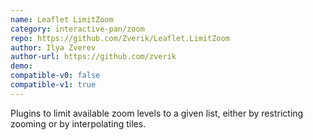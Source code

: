 ```yaml
---
name: Leaflet LimitZoom
category: interactive-pan/zoom
repo: https://github.com/Zverik/Leaflet.LimitZoom
author: Ilya Zverev
author-url: https://github.com/zverik
demo: 
compatible-v0: false
compatible-v1: true
---
```


Plugins to limit available zoom levels to a given list, either by			restricting zooming or by interpolating tiles.
